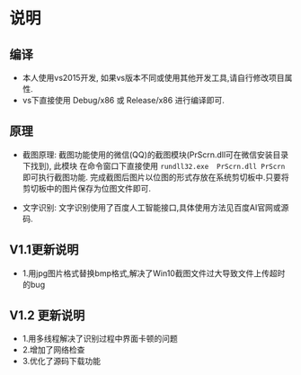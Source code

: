 # 说明

## 编译
- 本人使用vs2015开发, 如果vs版本不同或使用其他开发工具,请自行修改项目属性.
- vs下直接使用 Debug/x86 或 Release/x86 进行编译即可.


## 原理
- 截图原理:  截图功能使用的微信(QQ)的截图模块(PrScrn.dll可在微信安装目录下找到),
		此模块 在命令窗口下直接使用  `rundll32.exe  PrScrn.dll PrScrn` 即可执行截图功能.
		完成截图后图片以位图的形式存放在系统剪切板中.只要将剪切板中的图片保存为位图文件即可.
		
- 文字识别: 文字识别使用了百度人工智能接口,具体使用方法见百度AI官网或源码.

## V1.1更新说明
- 1.用jpg图片格式替换bmp格式,解决了Win10截图文件过大导致文件上传超时的bug


## V1.2 更新说明
- 1.用多线程解决了识别过程中界面卡顿的问题
- 2.增加了网络检查
- 3.优化了源码下载功能